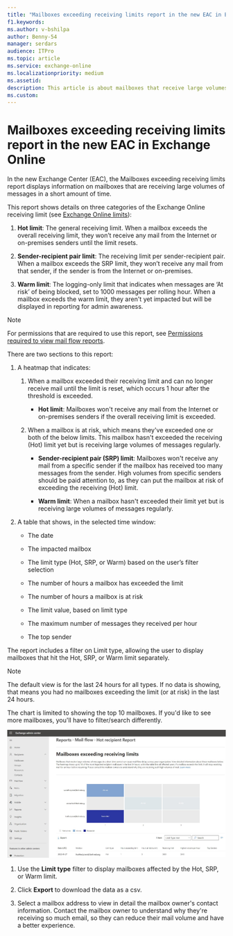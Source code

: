 ```yaml
---
title: "Mailboxes exceeding receiving limits report in the new EAC in Exchange Online"
f1.keywords:
ms.author: v-bshilpa
author: Benny-54
manager: serdars
audience: ITPro
ms.topic: article
ms.service: exchange-online
ms.localizationpriority: medium
ms.assetid:
description: This article is about mailboxes that receive large volumes of messages.
ms.custom:
---
```


# Mailboxes exceeding receiving limits report in the new EAC in Exchange Online

In the new Exchange Center (EAC), the Mailboxes exceeding receiving limits report displays information on mailboxes that are receiving large volumes of messages in a short amount of time.

This report shows details on three categories of the Exchange Online receiving limit (see [Exchange Online limits](/office365/servicedescriptions/exchange-online-service-description/exchange-online-limits#receiving-and-sending-limits)):

  1. **Hot limit**: The general receiving limit. When a mailbox exceeds the overall receiving limit, they won’t receive any mail from the Internet or on-premises senders until the limit resets.
  
  2. **Sender-recipient pair limit**: The receiving limit per sender-recipient pair. When a mailbox exceeds the SRP limit, they won’t receive any mail from that sender, if the sender is from the Internet or on-premises.
  
  3. **Warm limit**: The logging-only limit that indicates when messages are ‘At risk’ of being blocked, set to 1000 messages per rolling hour. When a mailbox exceeds the warm limit, they aren't yet impacted but will be displayed in reporting for admin awareness. 


> [!NOTE]
> For permissions that are required to use this report, see [Permissions required to view mail flow reports](mail-flow-reports.md#permissions-required-to-view-mail-flow-reports).

There are two sections to this report:

1. A heatmap that indicates:

    1. When a mailbox exceeded their receiving limit and can no longer receive mail until the limit is reset, which occurs 1 hour after the threshold is exceeded.

       - **Hot limit**: Mailboxes won't receive any mail from the Internet or on-premises senders if the overall receiving limit is exceeded.

    2. When a mailbox is at risk, which means they've exceeded one or both of the below limits. This mailbox hasn't exceeded the receiving (Hot) limit yet but is receiving large volumes of messages regularly.
    
       - **Sender-recipient pair (SRP) limit**: Mailboxes won't receive any mail from a specific sender if the mailbox has received too many messages from the sender. High volumes from specific senders should be paid attention to, as they can put the mailbox at risk of exceeding the receiving (Hot) limit.
       
       - **Warm limit**: When a mailbox hasn't exceeded their limit yet but is receiving large volumes of messages regularly.

2. A table that shows, in the selected time window:

   - The date
   
   - The impacted mailbox
   
   - The limit type (Hot, SRP, or Warm) based on the user’s filter selection
   
   - The number of hours a mailbox has exceeded the limit
   
   - The number of hours a mailbox is at risk 
   
   - The limit value, based on limit type
   
   - The maximum number of messages they received per hour
   
   - The top sender
   
  The report includes a filter on Limit type, allowing the user to display mailboxes that hit the Hot, SRP, or Warm limit separately. 

> [!NOTE]
> The default view is for the last 24 hours for all types. If no data is showing, that means you had no mailboxes exceeding the limit (or at risk) in the last 24 hours.
>
> The chart is limited to showing the top 10 mailboxes. If you'd like to see more mailboxes, you'll have to filter/search differently.

![Report.](../../media/new-report-mailboxes.jpg)

1. Use the **Limit type** filter to display mailboxes affected by the Hot, SRP, or Warm limit.

2. Click **Export** to download the data as a csv.

3. Select a mailbox address to view in detail the mailbox owner's contact information. Contact the mailbox owner to understand why they're receiving so much email, so they can reduce their mail volume and have a better experience.
